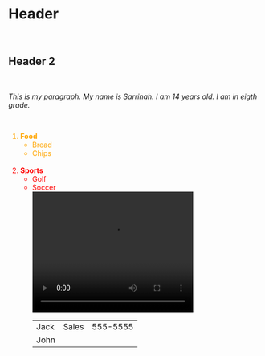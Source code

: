 <h1>Header</h1>
<br>
<h2>Header 2</h2>
<br>
<p><i>This is my paragraph. My name is Sarrinah. I am 14 years old. I am in eigth grade.</i></p>
<br>
<ol>
 <li style="color:Orange;"><b>Food</b>
<ul>
<li> Bread</li>
<li> Chips</li>
</ul>
</li>
 <br>
 <li style="color:Red;"><b>Sports</b>
<ul>
<li> Golf</li>
<li> Soccer</li>
<video width="320" height="240" controls>
<source src="https://www.youtube.com/watch?v=ZfVapyLbXD0">
</video>

<table style=" width: 300px">
 <tr>
  <td>Jack</td>
  <td>Sales</td>
  <td>555-5555</td>
 </tr>
 <tr>
  <td>John</td>
